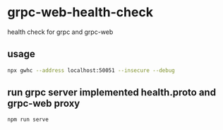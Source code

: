# grpc-web-health-check

health check for grpc and grpc-web

## usage

```sh
npx gwhc --address localhost:50051 --insecure --debug
```

## run grpc server implemented health.proto and grpc-web proxy

```sh
npm run serve
```